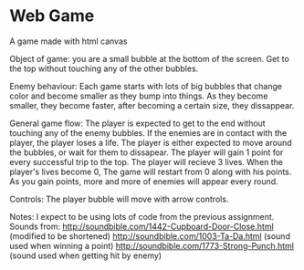 # Web Game
A game made with html canvas

Object of game: you are a small bubble at the bottom of the screen. Get to the top without touching any of the other bubbles.

Enemy behaviour: Each game starts with lots of big bubbles that change color and become smaller as they bump into things. As they become smaller, they become faster, after becoming a certain size, they dissappear.

General game flow: The player is expected to get to the end without touching any of the enemy bubbles. If the enemies are in contact with the player, the player loses a life. The player is either expected to move around the bubbles, or wait for them to dissapear. The player will gain 1 point for every successful trip to the top. The player will recieve 3 lives. When the player's lives become 0, The game will restart from 0 along with his points. As you gain points, more and more of enemies will appear every round.

Controls: The player bubble will move with arrow controls.

Notes: I expect to be using lots of code from the previous assignment.
Sounds from: 
http://soundbible.com/1442-Cupboard-Door-Close.html (modified to be shortened)
http://soundbible.com/1003-Ta-Da.html (sound used when winning a point)
http://soundbible.com/1773-Strong-Punch.html (sound used when getting hit by enemy)
